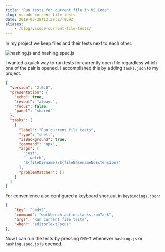 ```yaml
---
title: "Run tests for current file in VS Code"
slug: vscode-current-file-tests
date: 2019-03-28T12:29:27.859Z
aliases:
    - /blog/vscode-current-file-tests/
---
```


In my project we keep files and their tests next to each other.

![hashing.js and hashing.spec.js](/../test-files.png)

I wanted a quick way to run tests for currently open file regardless which one
of the pair is opened. I accomplished this by adding `tasks.json` to my project.

<!--more-->

```JSON
{
  "version": "2.0.0",
  "presentation": {
    "echo": true,
    "reveal": "always",
    "focus": false,
    "panel": "shared"
  },
  "tasks": [
    {
      "label": "Run current file tests",
      "type": "shell",
      "isBackground": true,
      "command": "npx",
      "args": [
        "jest",
        "--watch",
        "${fileDirname}/${fileBasenameNoExtension}"
      ],
      "problemMatcher": []
    }
  ]
}
```

For convenience also configured a keyboard shortcut in `keybindings.json`:

```JSON
{
    "key": "cmd+t",
    "command": "workbench.action.tasks.runTask",
    "args": "Run current file tests",
    "when": "editorTextFocus"
},
```

Now I can run the tests by pressing `CMD+T` whenever `hashing.js`
or `hashing.spec.js` is opened.
